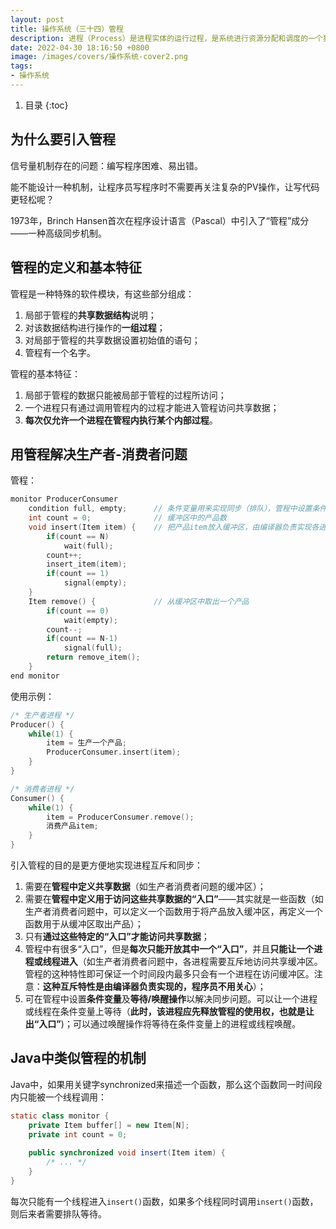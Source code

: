```yaml
---
layout: post 
title: 操作系统（三十四）管程
description: 进程（Process）是进程实体的运行过程，是系统进行资源分配和调度的一个独立单位。
date: 2022-04-30 18:16:50 +0800 
image: /images/covers/操作系统-cover2.png
tags:
- 操作系统
---
```


1. 目录
{:toc}

## 为什么要引入管程
信号量机制存在的问题：编写程序困难、易出错。

能不能设计一种机制，让程序员写程序时不需要再关注复杂的PV操作，让写代码更轻松呢？

1973年，Brinch Hansen首次在程序设计语言（Pascal）中引入了“管程”成分——一种高级同步机制。

## 管程的定义和基本特征
管程是一种特殊的软件模块，有这些部分组成： 
1. 局部于管程的**共享数据结构**说明； 
2. 对该数据结构进行操作的**一组过程**；
3. 对局部于管程的共享数据设置初始值的语句；
4. 管程有一个名字。

管程的基本特征：
1. 局部于管程的数据只能被局部于管程的过程所访问；
2. 一个进程只有通过调用管程内的过程才能进入管程访问共享数据；
3. **每次仅允许一个进程在管程内执行某个内部过程**。

## 用管程解决生产者-消费者问题

管程：
```c
monitor ProducerConsumer
    condition full, empty;      // 条件变量用来实现同步（排队），管程中设置条件变量和等待/唤醒操作，以解决同步问题
    int count = 0;              // 缓冲区中的产品数
    void insert(Item item) {    // 把产品item放入缓冲区，由编译器负责实现各进程互斥地进入管程中的过程
        if(count == N)
            wait(full);
        count++;
        insert_item(item);
        if(count == 1)
            signal(empty);
    }
    Item remove() {             // 从缓冲区中取出一个产品
        if(count == 0)
            wait(empty);
        count--;
        if(count == N-1)
            signal(full);
        return remove_item();
    }
end monitor    
```

使用示例：
```c 
/* 生产者进程 */
Producer() {
    while(1) {
        item = 生产一个产品;
        ProducerConsumer.insert(item);
    }
}

/* 消费者进程 */
Consumer() {
    while(1) {
        item = ProducerConsumer.remove();
        消费产品item;
    }
}
```

引入管程的目的是更方便地实现进程互斥和同步：
1. 需要在**管程中定义共享数据**（如生产者消费者问题的缓冲区）；
2. 需要在**管程中定义用于访问这些共享数据的“入口”**——其实就是一些函数（如生产者消费者问题中，可以定义一个函数用于将产品放入缓冲区，再定义一个函数用于从缓冲区取出产品）；
3. 只有**通过这些特定的“入口”才能访问共享数据**；
4. 管程中有很多“入口”，但是**每次只能开放其中一个“入口”**，并且**只能让一个进程或线程进入**（如生产者消费者问题中，各进程需要互斥地访问共享缓冲区。管程的这种特性即可保证一个时间段内最多只会有一个进程在访问缓冲区。注意：**这种互斥特性是由编译器负责实现的，程序员不用关心**）；
5. 可在管程中设置**条件变量**及**等待/唤醒操作**以解决同步问题。可以让一个进程或线程在条件变量上等待（**此时，该进程应先释放管程的使用权，也就是让出“入口”**)；可以通过唤醒操作将等待在条件变量上的进程或线程唤醒。

## Java中类似管程的机制

Java中，如果用关键字synchronized来描述一个函数，那么这个函数同一时间段内只能被一个线程调用：

```java
static class monitor {
    private Item buffer[] = new Item[N];
    private int count = 0;
    
    public synchronized void insert(Item item) {
        /* ... */
    }
}
```

每次只能有一个线程进入`insert()`函数，如果多个线程同时调用`insert()`函数，则后来者需要排队等待。
